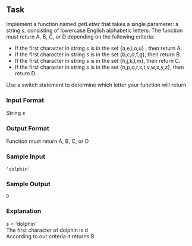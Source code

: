 ## Task

Implement a function named _getLetter_ that takes a single parameter: a string _s_, consisting of lowercase English alphabetic letters. The function must return A, B, C, or D depending on the following criteria:

* If the first character in string _s_ is in the set {a,e,i,o,u} , then return A.
* If the first character in string _s_ is in the set {b,c,d,f,g}, then return B.
* If the first character in string _s_ is in the set {h,j,k,l,m}, then return C.
* If the first character in string _s_ is in the set {n,p,q,r,s,t,v,w,x,y,z}, then return D.

Use a switch statement to determine which letter your function will return

### Input Format

String _s_

### Output Format

Function must return A, B, C, or D

### Sample Input
```
'dolphin'
```
### Sample Output
```
B
```
### Explanation
_s_ = 'dolphin'\
The first character of dolphin is d\
According to our criteria it returns B